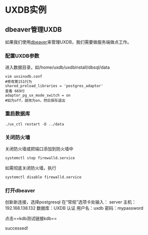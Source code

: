 # UXDB实例

## dbeaver管理UXDB

如果我们使用[dbeaver](https://dbeaver.io/download/)来管理UXDB，我们需要做服务端做点工作。

### 配置UXDB参数

进入数据目录，如/home/uxdb/uxdbinstall/dbsql/data

```
vim uxsinodb.conf
#修改第151行为
shared_preload_libraries = 'postgres_adaptor'
查看 669行
adaptor_pg_ux_mode_switch = on   
#如为off，就改为on，然后保存退出
```

### 重启数据库

```shell
./ux_ctl restart -D ../data
```

### 关闭防火墙

关闭防火墙或把端口添加到防火墙中

```sh
systemctl stop firewalld.service
```

如需彻底关闭防火墙，执行

```sh
systemctl disable firewalld.service
```

### 打开dbeaver

  创新新连接，选择postgresql
  在“常规”选项卡处输入：
  server
  主机：192.168.138.132
  数据库：UXDB
  认证
  用户名：uxdb 
  密码：mypassword

点击==kdb测试链接kdb==

successed!

  